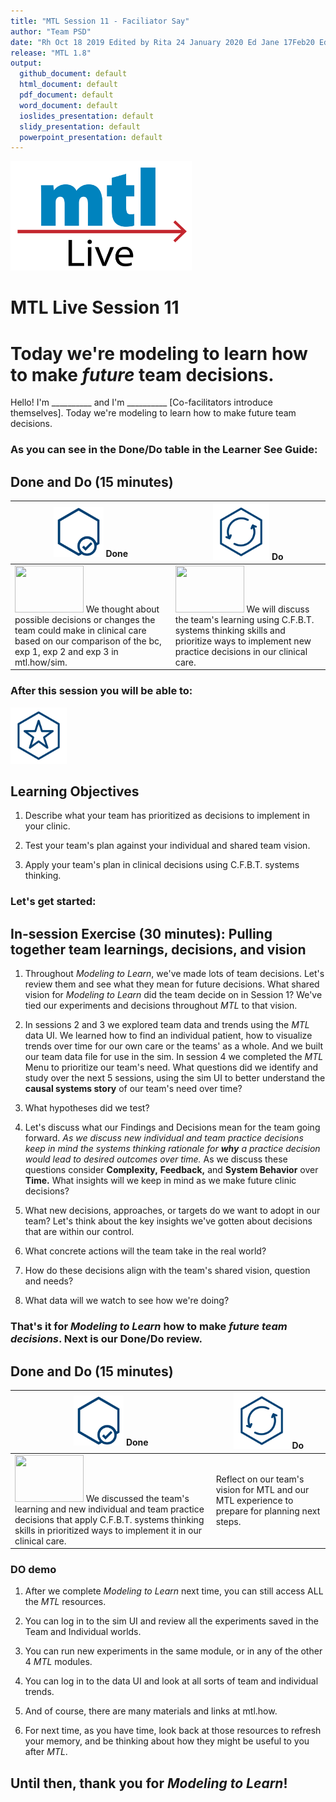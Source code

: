 ```yaml
---
title: "MTL Session 11 - Faciliator Say"
author: "Team PSD"
date: "Rh Oct 18 2019 Edited by Rita 24 January 2020 Ed Jane 17Feb20 Edited by Rita Feb 18 2020"
release: "MTL 1.8"
output: 
  github_document: default
  html_document: default
  pdf_document: default
  word_document: default
  ioslides_presentation: default
  slidy_presentation: default
  powerpoint_presentation: default
---
```


[<img src = "https://github.com/lzim/teampsd/blob/master/resources/logos/mtl_live_sq_sm.png"
     height = "175" width = "290">](#.)
     
# MTL Live Session 11

# Today we're modeling to learn how to make _future_ team decisions.
Hello! I'm __________ and I'm __________ [Co-facilitators introduce themselves]. Today we're modeling to learn how to make future team decisions.

### As you can see in the Done/Do table in the Learner See Guide:  

## Done and Do (15 minutes)
<!-- Do/Done Tables -->
| [<img src = "https://github.com/lzim/teampsd/blob/master/resources/icons/done.png" height = "80" width = "80">](#.) **Done** | [<img src = "https://github.com/lzim/teampsd/blob/master/resources/icons/do.png" height = "90" width = "90">](#.) **Do** |
| --- | --- | 
| [<img src = "https://raw.githubusercontent.com/lzim/teampsd/master/resources/logos/mtl_how_sim.png" height = "75" width = "110">](http://mtl.how/sim) We thought about possible decisions or changes the team could make in clinical care based on our comparison of the bc, exp 1, exp 2 and exp 3 in mtl.how/sim. | [<img src = "https://raw.githubusercontent.com/lzim/teampsd/master/resources/logos/mtl_how_sim.png" height = "75" width = "110">](http://mtl.how/sim) We will discuss the team's learning using C.F.B.T. systems thinking skills and prioritize ways to implement new practice decisions in our clinical care. | 


### After this session you will be able to:

<!-- Learning Objectives Icon --> 
[<img src = "https://github.com/lzim/teampsd/blob/master/resources/icons/learning_objectives.png" height = "90" width = "90" style ="display: inline-block"/>](#.)  

## Learning Objectives

1. Describe what your team has prioritized as decisions to implement in your clinic.

2. Test your team's plan against your individual and shared team vision.

3. Apply your team's plan in clinical decisions using C.F.B.T. systems thinking. 


### Let's get started:

## In-session Exercise (30 minutes): Pulling together team learnings, decisions, and vision

1. Throughout *Modeling to Learn*, we've made lots of team decisions. Let's review them and see what they mean for future decisions. What shared vision for *Modeling to Learn* did the team decide on in Session 1? We've tied our experiments and decisions throughout *MTL* to that vision.
   
2. In sessions 2 and 3 we explored team data and trends using the *MTL* data UI. We learned how to find an individual patient, how to visualize trends over time for our own care or the teams' as a whole. And we built our team data file for use in the sim. In session 4 we completed the *MTL* Menu to prioritize our team's need. What questions did we identify and study over the next 5 sessions, using the sim UI to better understand the **causal systems story** of our team's need over time? 

3. What hypotheses did we test?
    
4. Let's discuss what our Findings and Decisions mean for the team going forward. _As we discuss new individual and team practice decisions keep in mind the systems thinking rationale for **why** a practice decision would lead to desired outcomes over time._ As we discuss these questions consider **Complexity,** **Feedback,** and **System Behavior** over **Time.** What insights will we keep in mind as we make future clinic decisions? 

5. What new decisions, approaches, or targets do we want to adopt in our team? Let's think about the key insights we've gotten about decisions that are within our control.

6. What concrete actions will the team take in the real world?

7. How do these decisions align with the team's shared vision, question and needs?

8. What data will we watch to see how we're doing?
    
    
### That's it for _Modeling to Learn_ how to make _future team decisions_. Next is our Done/Do review.

## Done and Do (15 minutes)
<!-- Do/Done Tables -->
| [<img src = "https://github.com/lzim/teampsd/blob/master/resources/icons/done.png" height = "80" width = "80">](#.) **Done** | [<img src = "https://github.com/lzim/teampsd/blob/master/resources/icons/do.png" height = "90" width = "90">](#.) **Do** |
| --- | --- | 
|  [<img src = "https://raw.githubusercontent.com/lzim/teampsd/master/resources/logos/mtl_how_sim.png" height = "75" width = "110">](http://mtl.how/sim) We discussed the team's learning and new individual and team practice decisions that apply C.F.B.T. systems thinking skills in prioritized ways to implement it in our clinical care. | Reflect on our team's vision for MTL and our MTL experience to prepare for planning next steps.| 
 
### DO demo

1. After we complete *Modeling to Learn* next time, you can still access ALL the *MTL* resources.

2. You can log in to the sim UI and review all the experiments saved in the Team and Individual worlds. 

3. You can run new experiments in the same module, or in any of the other 4 _MTL_ modules.

4. You can log in to the data UI and look at all sorts of team and individual trends.

5. And of course, there are many materials and links at mtl.how.

6. For next time, as you have time, look back at those resources to refresh your memory, and be thinking about how they might be useful to you after *MTL*.

## Until then, thank you for *Modeling to Learn*!
